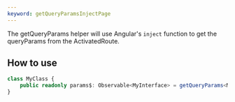 ```yaml
---
keyword: getQueryParamsInjectPage
---
```


The getQueryParams helper will use Angular's `inject` function to get the queryParams from the ActivatedRoute.

## How to use

```typescript
class MyClass {
	public readonly params$: Observable<MyInterface> = getQueryParams<MyInterface>();
}
```
